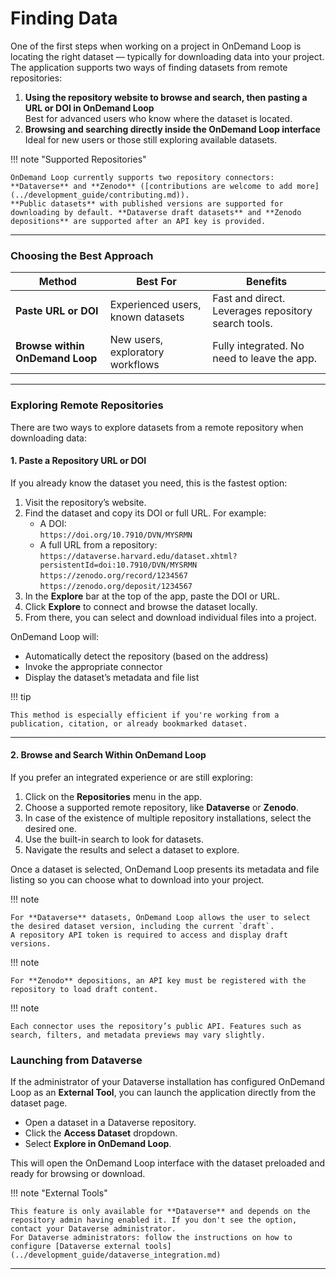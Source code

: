 # Finding Data

One of the first steps when working on a project in OnDemand Loop is locating the right dataset — typically for downloading data into your project.
The application supports two ways of finding datasets from remote repositories:

1. **Using the repository website to browse and search, then pasting a URL or DOI in OnDemand Loop**  
   Best for advanced users who know where the dataset is located.
2. **Browsing and searching directly inside the OnDemand Loop interface**  
   Ideal for new users or those still exploring available datasets.

!!! note "Supported Repositories"

    OnDemand Loop currently supports two repository connectors: **Dataverse** and **Zenodo** ([contributions are welcome to add more](../development_guide/contributing.md)).
    **Public datasets** with published versions are supported for downloading by default. **Dataverse draft datasets** and **Zenodo depositions** are supported after an API key is provided.

---

### Choosing the Best Approach

| Method                          | Best For                           | Benefits                                             |
|---------------------------------|------------------------------------|------------------------------------------------------|
| **Paste URL or DOI**            | Experienced users, known datasets | Fast and direct. Leverages repository search tools.  |
| **Browse within OnDemand Loop** | New users, exploratory workflows   | Fully integrated. No need to leave the app.          |

---

### Exploring Remote Repositories

There are two ways to explore datasets from a remote repository when downloading data:

#### 1. Paste a Repository URL or DOI

If you already know the dataset you need, this is the fastest option:

1. Visit the repository’s website.
2. Find the dataset and copy its DOI or full URL. For example:
    - A DOI:  
      `https://doi.org/10.7910/DVN/MYSRMN`
    - A full URL from a repository:  
      `https://dataverse.harvard.edu/dataset.xhtml?persistentId=doi:10.7910/DVN/MYSRMN`
      `https://zenodo.org/record/1234567`
      `https://zenodo.org/deposit/1234567`
3. In the **Explore** bar at the top of the app, paste the DOI or URL.
4. Click **Explore** to connect and browse the dataset locally.
5. From there, you can select and download individual files into a project.

OnDemand Loop will:

- Automatically detect the repository (based on the address)
- Invoke the appropriate connector
- Display the dataset’s metadata and file list

!!! tip

    This method is especially efficient if you're working from a publication, citation, or already bookmarked dataset.

---

#### 2. Browse and Search Within OnDemand Loop

If you prefer an integrated experience or are still exploring:

1. Click on the **Repositories** menu in the app.
2. Choose a supported remote repository, like **Dataverse** or **Zenodo**.
3. In case of the existence of multiple repository installations, select the desired one.
4. Use the built-in search to look for datasets.
5. Navigate the results and select a dataset to explore.

Once a dataset is selected, OnDemand Loop presents its metadata and file listing so you can choose what to download into your project.

!!! note

    For **Dataverse** datasets, OnDemand Loop allows the user to select the desired dataset version, including the current `draft`.
    A repository API token is required to access and display draft versions.

!!! note

    For **Zenodo** depositions, an API key must be registered with the repository to load draft content.

!!! note

    Each connector uses the repository’s public API. Features such as search, filters, and metadata previews may vary slightly.

### Launching from Dataverse

If the administrator of your Dataverse installation has configured OnDemand Loop as an **External Tool**, you can launch the application directly from the dataset page.

- Open a dataset in a Dataverse repository.
- Click the **Access Dataset** dropdown.
- Select **Explore in OnDemand Loop**.

This will open the OnDemand Loop interface with the dataset preloaded and ready for browsing or download.

!!! note "External Tools"
    
    This feature is only available for **Dataverse** and depends on the repository admin having enabled it. If you don't see the option, contact your Dataverse administrator.
    For Dataverse administrators: follow the instructions on how to configure [Dataverse external tools](../development_guide/dataverse_integration.md)

---
